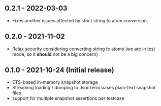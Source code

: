 ## 0.2.1 - 2022-03-03

- Fixes another issues affected by strict string to atom conversion.

## 0.2.0 - 2021-11-02

- Relax security considering converting string to atoms (we are in test mode, so it **should** not be a big concern)

## 0.1.0 - 2021-10-24 (Initial release)

- ETS-based in-memory snapshot storage
- Streaming loading / dumping to JsonTerm bases plain-text snapshot files
- support for multiple snapshot assertions per testcase
